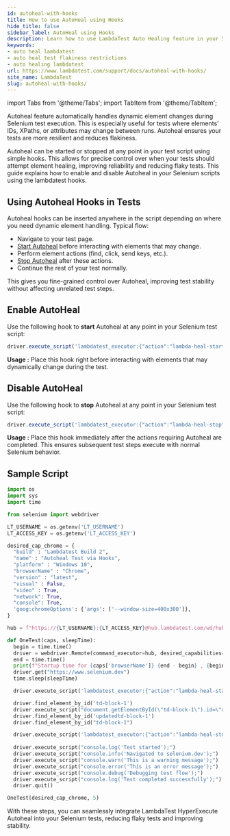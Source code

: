 ```yaml
---
id: autoheal-with-hooks
title: How to use AutoHeal using Hooks
hide_title: false
sidebar_label: AutoHeal using Hooks
description: Learn how to use LambdaTest Auto Healing feature in your Selenium tests to avoid test flakiness and increase reliability of your test suites.
keywords:
- auto heal lambdatest
- auto heal test flakiness restrictions
- auto healing lambdatest
url: https://www.lambdatest.com/support/docs/autoheal-with-hooks/
site_name: LambdaTest
slug: autoheal-with-hooks/
---
```


import Tabs from '@theme/Tabs';
import TabItem from '@theme/TabItem';


<script type="application/ld+json"
      dangerouslySetInnerHTML={{ __html: JSON.stringify({
       "@context": "https://schema.org",
        "@type": "BreadcrumbList",
        "itemListElement": [{
          "@type": "ListItem",
          "position": 1,
          "name": "Home",
          "item": "https://www.lambdatest.com"
        },{
          "@type": "ListItem",
          "position": 2,
          "name": "Support",
          "item": "https://www.lambdatest.com/support/docs/"
        },{
          "@type": "ListItem",
          "position": 3,
          "name": "AutoHeal with Hooks",
          "item": "https://www.lambdatest.com/support/docs/autoheal-with-hooks/"
        }]
      })
    }}
></script>
Autoheal feature automatically handles dynamic element changes during Selenium test execution. This is especially useful for tests where elements’ IDs, XPaths, or attributes may change between runs. Autoheal ensures your tests are more resilient and reduces flakiness.

Autoheal can be started or stopped at any point in your test script using simple hooks. This allows for precise control over when your tests should attempt element healing, improving reliability and reducing flaky tests. This guide explains how to enable and disable Autoheal in your Selenium scripts using the lambdatest hooks.

## Using Autoheal Hooks in Tests
Autoheal hooks can be inserted anywhere in the script depending on where you need dynamic element handling. Typical flow:

- Navigate to your test page.
- [Start Autoheal](/support/docs/autoheal-with-hooks/#enable-autoheal) before interacting with elements that may change.
- Perform element actions (find, click, send keys, etc.).
- [Stop Autoheal](/support/docs/autoheal-with-hooks/#disable-autoheal) after these actions.
- Continue the rest of your test normally.

This gives you fine-grained control over Autoheal, improving test stability without affecting unrelated test steps.

## Enable AutoHeal
Use the following hook to **start** Autoheal at any point in your Selenium test script:

```javascript
driver.execute_script('lambdatest_executor:{"action":"lambda-heal-start"}')
```

**Usage :** Place this hook right before interacting with elements that may dynamically change during the test.

## Disable AutoHeal
Use the following hook to **stop** Autoheal at any point in your Selenium test script:

```javascript
driver.execute_script('lambdatest_executor:{"action":"lambda-heal-stop"}')
```

**Usage :** Place this hook immediately after the actions requiring Autoheal are completed. This ensures subsequent test steps execute with normal Selenium behavior.

## Sample Script

```python title="Test.py"
import os
import sys
import time

from selenium import webdriver

LT_USERNAME = os.getenv('LT_USERNAME')
LT_ACCESS_KEY = os.getenv('LT_ACCESS_KEY')

desired_cap_chrome = {
  "build" : "Lambdatest Build 2",
  "name" : "Autoheal Test via Hooks",
  "platform" : "Windows 10",
  "browserName" : "Chrome",
  "version" : "latest",
  "visual" : False,
  "video" : True,
  "network": True,
  "console": True,
  'goog:chromeOptions': {'args': ['--window-size=400x300']},
}

hub = f"https://{LT_USERNAME}:{LT_ACCESS_KEY}@hub.lambdatest.com/wd/hub"

def OneTest(caps, sleepTime):
  begin = time.time()
  driver = webdriver.Remote(command_executor=hub, desired_capabilities=caps)
  end = time.time()
  print(f"Startup time for {caps['browserName']} {end - begin} , {begin} , {end}")
  driver.get("https://www.selenium.dev")
  time.sleep(sleepTime)

  driver.execute_script('lambdatest_executor:{"action":"lambda-heal-start"}') #start hook for autoheal

  driver.find_element_by_id('td-block-1')
  driver.execute_script("document.getElementById(\"td-block-1\").id=\"updatedtd-block-1\";")
  driver.find_element_by_id('updatedtd-block-1')
  driver.find_element_by_id("td-block-1")

  driver.execute_script('lambdatest_executor:{"action":"lambda-heal-stop"}')  #stop hook for autoheal
    
  driver.execute_script("console.log('Test started');")
  driver.execute_script("console.info('Navigated to selenium.dev');")
  driver.execute_script("console.warn('This is a warning message');")
  driver.execute_script("console.error('This is an error message');")
  driver.execute_script("console.debug('Debugging test flow');")
  driver.execute_script("console.log('Test completed successfully');")
  driver.quit()

OneTest(desired_cap_chrome, 5)
```

With these steps, you can seamlessly integrate LambdaTest HyperExecute Autoheal into your Selenium tests, reducing flaky tests and improving stability.